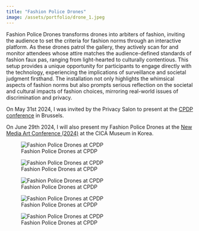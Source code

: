 ```yaml
---
title: "Fashion Police Drones"
image: /assets/portfolio/drone_1.jpeg
---
```

Fashion Police Drones transforms drones into arbiters of fashion, inviting the audience to set the criteria for fashion norms through an interactive platform. As these drones patrol the gallery, they actively scan for and monitor attendees whose attire matches the audience-defined standards of fashion faux pas, ranging from light-hearted to culturally contentious. This setup provides a unique opportunity for participants to engage directly with the technology, experiencing the implications of surveillance and societal judgment firsthand. The installation not only highlights the whimsical aspects of fashion norms but also prompts serious reflection on the societal and cultural impacts of fashion choices, mirroring real-world issues of discrimination and privacy.


On May 31st 2024, I was invited by the Privacy Salon to present at the [CPDP conference](https://www.cpdpconferences.org/archive) in Brussels.


On June 29th 2024, I will also present my Fashion Police Drones at the [New Media Art Conference (2024)](https://cicamuseum.com/new-media-art-2024/) at the CICA Museum in Korea. 


<div class="row justify-content-center">
  <figure class="col-6">
    <img class="img-fluid rounded-left rounded-right shadow-sm mx-auto d-block" src="../../../assets/portfolio/drone_5.png" alt="Fashion Police Drones at CPDP" style="max-height: 400px; width: auto;">
    <figcaption class="mt-2 text-center image-caption">Fashion Police Drones at CPDP</figcaption>
  </figure>
</div>

<div class="row justify-content-center">
  <figure class="col-6">
    <img class="img-fluid rounded-left rounded-right shadow-sm mx-auto d-block" src="../../../assets/portfolio/drone_1.jpeg" alt="Fashion Police Drones at CPDP" style="max-height: 400px; width: auto;">
    <figcaption class="mt-2 text-center image-caption">Fashion Police Drones at CPDP</figcaption>
  </figure>
</div>

<div class="row justify-content-center">
  <figure class="col-6">
    <img class="img-fluid rounded-left rounded-right shadow-sm mx-auto d-block" src="../../../assets/portfolio/drone_2.jpeg" alt="Fashion Police Drones at CPDP" style="max-height: 400px; width: auto;">
    <figcaption class="mt-2 text-center image-caption">Fashion Police Drones at CPDP</figcaption>
  </figure>
</div>

<div class="row justify-content-center">
  <figure class="col-6">
    <img class="img-fluid rounded-left rounded-right shadow-sm mx-auto d-block" src="../../../assets/portfolio/drone_3.jpeg" alt="Fashion Police Drones at CPDP" style="max-height: 400px; width: auto;">
    <figcaption class="mt-2 text-center image-caption">Fashion Police Drones at CPDP</figcaption>
  </figure>
</div>

<div class="row justify-content-center">
  <figure class="col-6">
    <img class="img-fluid rounded-left rounded-right shadow-sm mx-auto d-block" src="../../../assets/portfolio/drone_4.jpeg" alt="Fashion Police Drones at CPDP" style="max-height: 400px; width: auto;">
    <figcaption class="mt-2 text-center image-caption">Fashion Police Drones at CPDP</figcaption>
  </figure>
</div>

